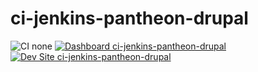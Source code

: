# ci-jenkins-pantheon-drupal

![CI none](https://img.shields.io/badge/ci-none-orange.svg)
[![Dashboard ci-jenkins-pantheon-drupal](https://img.shields.io/badge/dashboard-ci_jenkins_pantheon_drupal-yellow.svg)](https://dashboard.pantheon.io/sites/7cbdbddb-fa58-489e-b187-ab64255d5330#dev/code)
[![Dev Site ci-jenkins-pantheon-drupal](https://img.shields.io/badge/site-ci_jenkins_pantheon_drupal-blue.svg)](http://dev-ci-jenkins-pantheon-drupal.pantheonsite.io/)